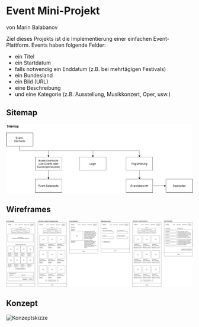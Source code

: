 # Event Mini-Projekt
von Marin Balabanov

Ziel dieses Projekts ist die Implementierung einer einfachen Event-Plattform. Events haben folgende Felder:
- ein Titel
- ein Startdatum
- falls notwendig ein Enddatum (z.B. bei mehrtägigen Festivals)
- ein Bundesland
- ein Bild (URL)
- eine Beschreibung
- und eine Kategorie (z.B. Ausstellung, Musikkonzert, Oper, usw.)


## Sitemap

![Sitemap](documentation/sitemap.png)

## Wireframes

![Wireframes](documentation/wireframes.png)

## Konzept
![Konzeptskizze](documentation/skizze.png)